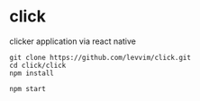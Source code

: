 # click
clicker application via react native

```
git clone https://github.com/levvim/click.git
cd click/click
npm install

npm start
```
